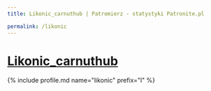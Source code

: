 ```yaml
---
title: Likonic_carnuthub | Patromierz - statystyki Patronite.pl

permalink: /likonic
---
```


# [Likonic_carnuthub](https://patronite.pl/likonic)

{% include profile.md name="likonic" prefix="l" %}
